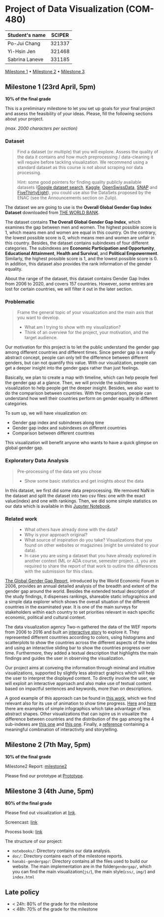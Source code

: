 # Project of Data Visualization (COM-480)

| Student's name | SCIPER |
| -------------- | ------ |
| Po-Jui Chang| 321337|
| Yi-Hsin Jen| 321468|
| Sabrina Laneve| 331185|

[Milestone 1](#milestone-1) • [Milestone 2](#milestone-2) • [Milestone 3](#milestone-3)

## Milestone 1 (23rd April, 5pm)

**10% of the final grade**

This is a preliminary milestone to let you set up goals for your final project and assess the feasibility of your ideas.
Please, fill the following sections about your project.

*(max. 2000 characters per section)*

### Dataset

> Find a dataset (or multiple) that you will explore. Assess the quality of the data it contains and how much preprocessing / data-cleaning it will require before tackling visualization. We recommend using a standard dataset as this course is not about scraping nor data processing.
>
> Hint: some good pointers for finding quality publicly available datasets ([Google dataset search](https://datasetsearch.research.google.com/), [Kaggle](https://www.kaggle.com/datasets), [OpenSwissData](https://opendata.swiss/en/), [SNAP](https://snap.stanford.edu/data/) and [FiveThirtyEight](https://data.fivethirtyeight.com/)), you could use also the DataSets proposed by the ENAC (see the Announcements section on Zulip).

The dataset we are going to use is the **Overall Global Gender Gap Index Dataset** downloaded from [THE WORLD BANK](https://tcdata360.worldbank.org/indicators/af52ebe9?country=BRA&indicator=27959&viz=line_chart&years=2006,2020).

The dataset contains **The Overall Global Gender Gap Index**, which examines the gap between men and women. The highest possible score is 1, which means men and women are equal in this country. On the contrary, the lowest possible score is 0, which means men and women are unfair in this country. Besides, the dataset contains subindexes of four different categories. The subindexes are **Economic Participation and Opportunity**, **Educational Attainment**, **Health and Survival**, and **Political Empowerment**. Similarly, the highest possible score is 1, and the lowest possible score is 0. In addition, this dataset also provides the rank information of the gender equality.

About the range of the dataset, this dataset contains Gender Gap Index from 2006 to 2020, and covers 157 countries. However, some entries are lost for certain countries, we will filter it out in the later section.

### Problematic

> Frame the general topic of your visualization and the main axis that you want to develop.
> - What am I trying to show with my visualization?
> - Think of an overview for the project, your motivation, and the target audience.

Our motivation for this project is to let the public understand the gender gap among different countries and different times. Since gender gap is a really abstract concept, people can only tell the difference between different genders, but can not quantify this value. With our visualization, people can get a deeper insight into the gender gaps rather than just feelings.

Basically, we plan to create a map with timeline, which can help people feel the gender gap at a glance. Then, we will provide the subindexes visualization to help people get the deeper insight. Besides, we also want to do the comparison between countries. With the comparison, people can understand how well their countries perform on gender equality in different categories.

To sum up, we will have visualization on:

- Gender gap index and subindexes along time
- Gender gap index and subindexes on different countries
- Comparison between different countries

This visualization will benefit anyone who wants to have a quick glimpse on global gender gap.

### Exploratory Data Analysis

> Pre-processing of the data set you chose
>
> - Show some basic statistics and get insights about the data

In this dataset, we first did some data preprocessing. We removed NaN in the dataset and split the dataset into two csv files: one with the exact value(index) and one with rankings. 
Then, we did some simple statistics on our data which is available in this [Jupyter Notebook](https://github.com/com-480-data-visualization/data-visualization-project-2021-hanabi/blob/master/notebooks/EDA.ipynb).

### Related work


> - What others have already done with the data?
> - Why is your approach original?
> - What source of inspiration do you take? Visualizations that you found on other websites or magazines (might be unrelated to your data).
> - In case you are using a dataset that you have already explored in another context (ML or ADA course, semester project...), you are required to share the report of that work to outline the differences with the submission for this class.

[The Global Gender Gap Report](http://reports.weforum.org/global-gender-gap-report-2020/?doing_wp_cron=1618850345.0148279666900634765625), introduced by the World Economic Forum in 2006, provides an annual detailed analysis of the breadth and extent of the gender gap around the world. Besides the extended textual description of the study findings, it dispenses rankings, shareable static infographics and a simple data explorer which shows the overall situation of the different countries in the examinated year. It is one of the main surveys for stakeholders within each country to set priorities relevant in each specific economic, political and cultural context. 

The data visualization agency Two-n gathered the data of the WEF reports from 2006 to 2016 and built an [interactive story](https://projects.two-n.com/world-gender/) to explore it. They represented different countries according to colors, using histograms and scatterplots to show the countries across the different aspects of the index and using an interactive sliding bar to show the countries progress over time. Furthermore, they added a textual description that highlights the main findings and guides the user in observing the visualization.

Our project aims at conveing the information through minimal and intuitive visualizations, supported by slightly less abstract graphics which will help the user to interpret the displayed content. To directly involve the user, we will exploit an interactive approach and also make use of textual content based on impactful sentences and keywords, more than on descriptions. 

A good example of this approach can be found in [this work](http://www.noceilings.org/family-planning/), which we find relevant also for its use of animation to show time progress. [Here](https://www.unwomen.org/-/media/headquarters/images/sections/multimedia/2020/visualizing-the-data-politics.gif?la=en&vs=1150) and [here](https://www.unwomen.org/-/media/headquarters/images/sections/multimedia/2020/visualizing-the-data-michelin.gif?la=en&vs=1323) there are examples of simple infographics which take advantage of less abstract shapes. Other visualizations that can ispire us in visualize the difference between countries and the distribution of the gap among the 4 sub-indexes are [this one](https://www.behance.net/gallery/26590887/LaLettura-Gender-Gap) and [this one](https://www.behance.net/gallery/99598391/Storms-Hurricanes-Dataviz?tracking_source=project_owner_other_projects). Finally, a [reference](https://gabriellelamarrlemee.github.io/thesis-simulation/) containing a meaningful combination of interactivity and storytelling.

## Milestone 2 (7th May, 5pm)

**10% of the final grade**

Milestone2 Report: [milestone2](./doc/milestone2.pdf)

Please find our prototype at [Prototype](https://com-480-data-visualization.github.io/data-visualization-project-2021-hanabi/hanabi-gendergap/gendergap/index.html).


## Milestone 3 (4th June, 5pm)

**80% of the final grade**

Please find out visualization at [link](https://com-480-data-visualization.github.io/data-visualization-project-2021-hanabi/hanabi-gendergap/gendergap/index.html).

Screencast: [link](https://drive.google.com/file/d/1Zt7hA1lDuak34vHpCzMZEuGzPkByObXd/view?usp=sharing)

Process book: [link](https://com-480-data-visualization.github.io/data-visualization-project-2021-hanabi/doc/processbook.pdf)

The structure of our project:

 * `notebooks/`: Directory contains our data analysis.
 * `doc/`: Directory contains each of the milestone reports.
 * `hanabi-gendergap/`: Directory contains all the files used to build our website. The main implementation are in the folder`gendergap/`, which you can find the main visualization(`js/`), the main style(`css/`, `img/`) and `index.html`

## Late policy

- < 24h: 80% of the grade for the milestone
- < 48h: 70% of the grade for the milestone

